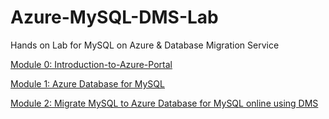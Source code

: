 # Azure-MySQL-DMS-Lab
Hands on Lab for MySQL on Azure & Database Migration Service

[Module 0: Introduction-to-Azure-Portal](https://github.com/SpektraSystems/Azure-MySQL-DMS-Lab/blob/master/Module%200:%20Introduction-to-Azure-Portal.md)

[Module 1: Azure Database for MySQL](https://github.com/SpektraSystems/Azure-MySQL-DMS-Lab/blob/master/Module%201:%20Azure%20Database%20for%20MySQL.md)

[Module 2: Migrate MySQL to Azure Database for MySQL online using DMS](https://github.com/SpektraSystems/Azure-MySQL-DMS-Lab/blob/master/Module%202:%20Migrate%20MySQL%20to%20Azure%20Database%20for%20MySQL%20online%20using%20DMS.md)
